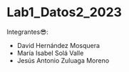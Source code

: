 # Lab1_Datos2_2023
Integrantes:sunglasses::
* David Hernández Mosquera
* María Isabel Solá Valle
* Jesús Antonio Zuluaga Moreno


